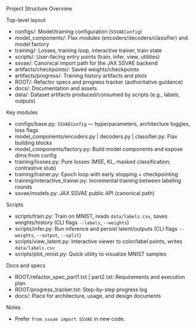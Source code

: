 Project Structure Overview

Top-level layout
- configs/: Model/training configuration (`SSVAEConfig`)
- model_components/: Flax modules (encoders/decoders/classifier) and model factory
- training/: Losses, training loop, interactive trainer, train state
- scripts/: User-facing entry points (train, infer, view, utilities)
- ssvae/: Canonical import path for the JAX SSVAE backend
- artifacts/checkpoints/: Saved weights/checkpoints
- artifacts/progress/: Training history artifacts and plots
- ROOT/: Refactor specs and progress tracker (authoritative guidance)
- docs/: Documentation and assets
- data/: Dataset artifacts produced/consumed by scripts (e.g., labels, outputs)

Key modules
- configs/base.py: `SSVAEConfig` — hyperparameters, architecture toggles, loss flags
- model_components/encoders.py | decoders.py | classifier.py: Flax building blocks
- model_components/factory.py: Build model components and expose dims from config
- training/losses.py: Pure losses (MSE, KL, masked classification; contrastive stub)
- training/trainer.py: Epoch loop with early stopping + checkpointing
- training/interactive_trainer.py: Incremental training between labeling rounds
- ssvae/models.py: JAX SSVAE public API (canonical path)

Scripts
- scripts/train.py: Train on MNIST, reads `data/labels.csv`, saves weights/history (CLI flags `--labels`, `--weights`)
- scripts/infer.py: Run inference and persist latent/outputs (CLI flags `--weights`, `--output`, `--split`)
- scripts/view_latent.py: Interactive viewer to color/label points, writes `data/labels.csv`
- scripts/plot_mnist.py: Quick utility to visualize MNIST samples

Docs and specs
- ROOT/refactor_spec_part1.txt | part2.txt: Requirements and execution plan
- ROOT/progress_tracker.txt: Step-by-step progress log
- docs/: Place for architecture, usage, and design documents

Notes
- Prefer `from ssvae import SSVAE` in new code.
